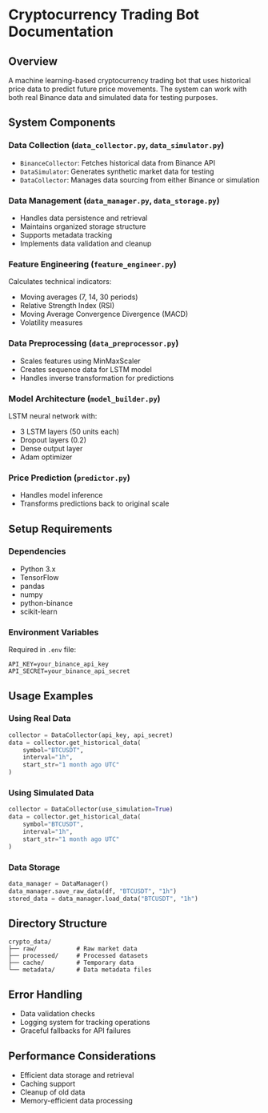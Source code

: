 # Cryptocurrency Trading Bot Documentation

## Overview
A machine learning-based cryptocurrency trading bot that uses historical price data to predict future price movements. The system can work with both real Binance data and simulated data for testing purposes.

## System Components

### Data Collection (`data_collector.py`, `data_simulator.py`)
- `BinanceCollector`: Fetches historical data from Binance API
- `DataSimulator`: Generates synthetic market data for testing
- `DataCollector`: Manages data sourcing from either Binance or simulation

### Data Management (`data_manager.py`, `data_storage.py`)
- Handles data persistence and retrieval
- Maintains organized storage structure
- Supports metadata tracking
- Implements data validation and cleanup

### Feature Engineering (`feature_engineer.py`)
Calculates technical indicators:
- Moving averages (7, 14, 30 periods)
- Relative Strength Index (RSI)
- Moving Average Convergence Divergence (MACD)
- Volatility measures

### Data Preprocessing (`data_preprocessor.py`)
- Scales features using MinMaxScaler
- Creates sequence data for LSTM model
- Handles inverse transformation for predictions

### Model Architecture (`model_builder.py`)
LSTM neural network with:
- 3 LSTM layers (50 units each)
- Dropout layers (0.2)
- Dense output layer
- Adam optimizer

### Price Prediction (`predictor.py`)
- Handles model inference
- Transforms predictions back to original scale

## Setup Requirements

### Dependencies
- Python 3.x
- TensorFlow
- pandas
- numpy
- python-binance
- scikit-learn

### Environment Variables
Required in `.env` file:
```
API_KEY=your_binance_api_key
API_SECRET=your_binance_api_secret
```

## Usage Examples

### Using Real Data
```python
collector = DataCollector(api_key, api_secret)
data = collector.get_historical_data(
    symbol="BTCUSDT",
    interval="1h",
    start_str="1 month ago UTC"
)
```

### Using Simulated Data
```python
collector = DataCollector(use_simulation=True)
data = collector.get_historical_data(
    symbol="BTCUSDT",
    interval="1h",
    start_str="1 month ago UTC"
)
```

### Data Storage
```python
data_manager = DataManager()
data_manager.save_raw_data(df, "BTCUSDT", "1h")
stored_data = data_manager.load_data("BTCUSDT", "1h")
```

## Directory Structure
```
crypto_data/
├── raw/           # Raw market data
├── processed/     # Processed datasets
├── cache/         # Temporary data
└── metadata/      # Data metadata files
```

## Error Handling
- Data validation checks
- Logging system for tracking operations
- Graceful fallbacks for API failures

## Performance Considerations
- Efficient data storage and retrieval
- Caching support
- Cleanup of old data
- Memory-efficient data processing
